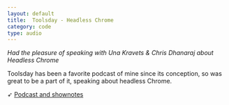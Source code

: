 ```yaml
---
layout: default
title:  Toolsday - Headless Chrome
category: code
type: audio
---
```


*Had the pleasure of speaking with Una Kravets & Chris Dhanaraj about Headless Chrome*

Toolsday has been a favorite podcast of mine since its conception, so was great to be a part of it, speaking about headless Chrome.

➶ [Podcast and shownotes](http://www.toolsday.io/episodes/headlesschrome.html)
